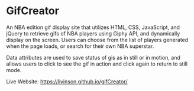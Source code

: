 # GifCreator
An NBA edition gif display site that utilizes HTML, CSS, JavaScript, and jQuery to retrieve gifs of NBA players using Giphy API, and dynamically display on the screen. Users can choose from the list of players generated when the page loads, or search for their own NBA superstar.

Data attributes are used to save status of gis as in still or in motion, and allows users to click to see the gif in action and click again to return to still mode.

Live Website: https://livinson.github.io/gifCreator/
